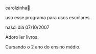 carolzinha🌻

uso esse programa para usos escolares.

nasci dia 07/10/2007

Adoro ler livros.

Cursando o 2 ano do ensino médio.
